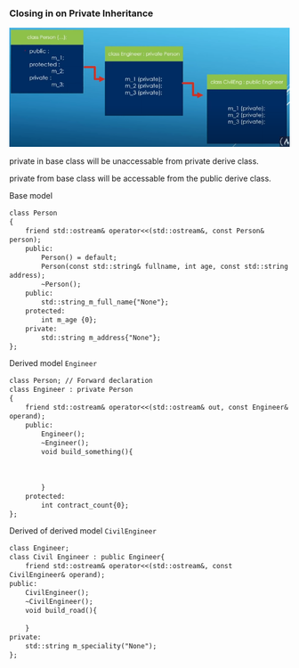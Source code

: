 ### Closing in on Private Inheritance

![cap](cap.png)

private in base class will be unaccessable from private derive class.

private from base class will be accessable from the public derive class.

Base model

	class Person
	{
		friend std::ostream& operator<<(std::ostream&, const Person& person);
		public:
			Person() = default;
			Person(const std::string& fullname, int age, const std::string address);
			~Person();
		public:
			std::string_m_full_name{"None"};
		protected:
			int m_age {0};
		private:
			std::string m_address{"None"};
	};

Derived model `Engineer`

	class Person; // Forward declaration
	class Engineer : private Person
	{
		friend std::ostream& operator<<(std::ostream& out, const Engineer& operand);
		public:
			Engineer();
			~Engineer();
			void build_something(){



			}
		protected:
			int contract_count{0};
	};

Derived of derived model `CivilEngineer`

	class Engineer;
	class Civil Engineer : public Engineer{
		friend std::ostream& operator<<(std::ostream&, const CivilEngineer& operand);
	public:
		CivilEngineer();
		~CivilEngineer();
		void build_road(){

		}
	private:
		std::string m_speciality("None");
	};